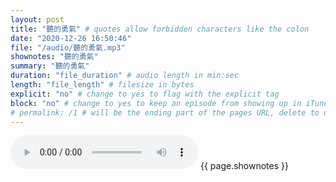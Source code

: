 ```yaml
---
layout: post
title: "聽的勇氣" # quotes allow forbidden characters like the colon
date: "2020-12-26 16:50:46"
file: "/audio/聽的勇氣.mp3"
shownotes: "聽的勇氣"
summary: "聽的勇氣"
duration: "file_duration" # audio length in min:sec
length: "file_length" # filesize in bytes
explicit: "no" # change to yes to flag with the explicit tag
block: "no" # change to yes to keep an episode from showing up in iTunes
# permalink: /1 # will be the ending part of the pages URL, delete to default to the title
---
```


<audio controls>
<source src="{{site.url}}{{site.baseurl}}{{ page.file }}" type="audio/x-mp3">
Your browser does not support the audio element.
</audio>
{{ page.shownotes }}
